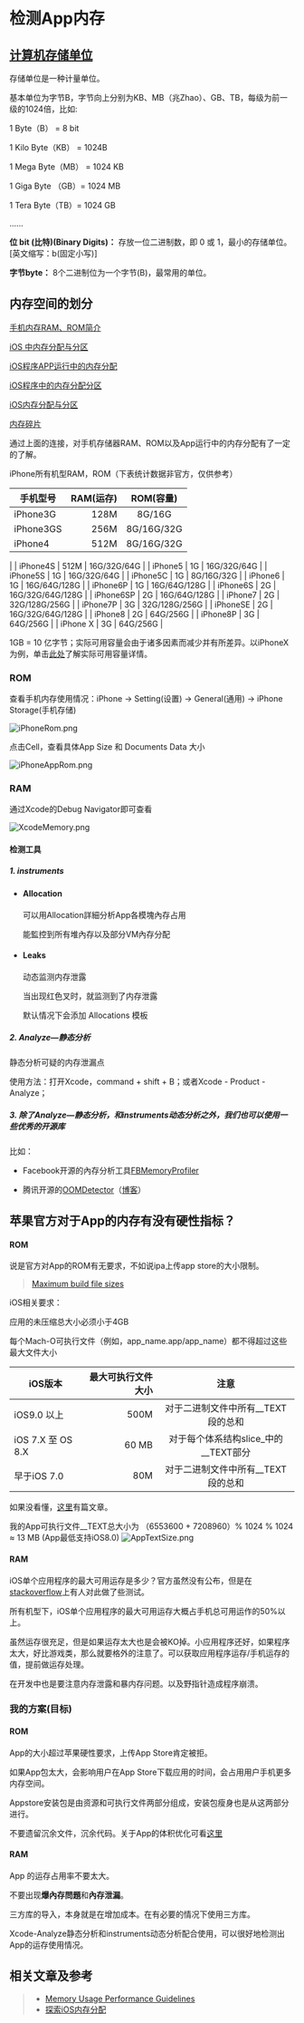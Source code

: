 # 检测App内存

## [计算机存储单位][存储单位]

存储单位是一种计量单位。

基本单位为字节B，字节向上分别为KB、MB（兆Zhao）、GB、TB，每级为前一级的1024倍，比如:

1 Byte（B） = 8 bit

1 Kilo Byte（KB） = 1024B

1 Mega Byte（MB） = 1024 KB

1 Giga Byte （GB）= 1024 MB

1 Tera Byte（TB）= 1024 GB

......

**位 bit (比特)(Binary Digits)：** 存放一位二进制数，即 0 或 1，最小的存储单位。[英文缩写：b(固定小写)]

**字节byte：** 8个二进制位为一个字节(B)，最常用的单位。

## 内存空间的划分

[手机内存RAM、ROM简介][手机内存RAM、ROM简介]

[iOS 中内存分配与分区][iOS 中内存分配与分区]

[iOS程序APP运行中的内存分配][iOS程序APP运行中的内存分配]

[iOS程序中的内存分配分区][iOS程序中的内存分配分区]

[iOS内存分配与分区][iOS内存分配与分区]

[内存碎片][内存碎片]

通过上面的连接，对手机存储器RAM、ROM以及App运行中的内存分配有了一定的了解。


iPhone所有机型RAM，ROM（下表统计数据非官方，仅供参考）

| 手机型号        | RAM(运存)   |  ROM(容量)  |
| --------   | -----:  | :----:  |
| iPhone3G    | 128M |   8G/16G    |
| iPhone3GS        |   256M    |   	8G/16G/32G   |
| iPhone4        |   512M	    |   	8G/16G/32G
   |
| iPhone4S       |   512M    |   	16G/32G/64G
   |
| iPhone5        |   1G    |   	16G/32G/64G
   |
| iPhone5S       |   1G    |   	16G/32G/64G
   |
| iPhone5C        |   1G    |   	8G/16G/32G
   |
| iPhone6        |   1G    |   	16G/64G/128G
   |
| iPhone6P        |   1G    |   	16G/64G/128G
   |
| iPhone6S        |   2G    |   	16G/32G/64G/128G
   |
| iPhone6SP        |   2G    |   	16G/64G/128G
   |
| iPhone7        |   2G    |   	32G/128G/256G
   |
| iPhone7P        |   3G    |   	32G/128G/256G   |
| iPhoneSE        |   2G    |   	16G/32G/64G/128G |
| iPhone8        |   2G    |   	64G/256G |
| iPhone8P        |   3G    |   	64G/256G |
| iPhone X        |   3G    |   	64G/256G |

1GB = 10 亿字节；实际可用容量会由于诸多因素而减少并有所差异。以iPhoneX为例，单击[此处][ht208119]了解实际可用容量详情。

### ROM

 查看手机内存使用情况：iPhone -> Setting(设置) -> General(通用) -> iPhone Storage(手机存储)

 ![iPhoneRom.png]

点击Cell，查看具体App Size 和 Documents Data 大小

 ![iPhoneAppRom.png]

### RAM

通过Xcode的Debug Navigator即可查看

![XcodeMemory.png]

#### 检测工具

##### 1. instruments

- #### Allocation
  可以用Allocation詳細分析App各模塊內存占用

  能監控到所有堆內存以及部分VM內存分配

- #### Leaks
  动态监测内存泄露

  当出现红色叉时，就监测到了内存泄露

  默认情况下会添加 Allocations 模板

##### 2. Analyze—静态分析

静态分析可疑的内存泄漏点

使用方法：打开Xcode，command + shift + B；或者Xcode - Product - Analyze；

##### 3. 除了Analyze—静态分析，和instruments动态分析之外，我们也可以使用一些优秀的开源库

比如：

- Facebook开源的內存分析工具[FBMemoryProfiler][FBMemoryProfiler]

- 腾讯开源的[OOMDetector][OOMDetector]（[博客][OOMDetectorBlog]）

## 苹果官方对于App的内存有没有硬性指标？

#### ROM

说是官方对App的ROM有无要求，不如说ipa上传app store的大小限制。

> [Maximum build file sizes][Maximum build file sizes]

iOS相关要求：

应用的未压缩总大小必须小于4GB

每个Mach-O可执行文件（例如，app_name.app/app_name）都不得超过这些最大文件大小

| iOS版本        | 最大可执行文件大小   |  注意  |
| --------   | -----:  | :----:  |
| iOS9.0 以上   | 500M |   对于二进制文件中所有__TEXT段的总和  |
| iOS 7.X 至 OS 8.X   |60 MB |   对于每个体系结构slice_中的__TEXT部分  |
| 早于iOS 7.0   | 80M |   对于二进制文件中所有__TEXT段的总和  |

如果没看懂，[这里][ipa上传app store的大小限制]有篇文章。

我的App可执行文件__TEXT总大小为 （6553600 + 7208960）% 1024 % 1024 ≈ 13 MB (App最低支持iOS8.0)
![AppTextSize.png]

#### RAM

iOS单个应用程序的最大可用运存是多少？官方虽然没有公布，但是在[stackoverflow][ios-app-maximum-memory-budget]上有人对此做了些测试。

所有机型下，iOS单个应用程序的最大可用运存大概占手机总可用运作的50%以上。

虽然运存很充足，但是如果运存太大也是会被KO掉。小应用程序还好，如果程序太大，好比游戏类，那么就要格外的注意了。可以获取应用程序运存/手机运存的值，提前做运存处理。

在开发中也是要注意内存泄露和暴内存问题。以及野指针造成程序崩溃。

### 我的方案(目标)

#### ROM

App的大小超过苹果硬性要求，上传App Store肯定被拒。

如果App包太大，会影响用户在App Store下载应用的时间，会占用用户手机更多内存空间。

Appstore安装包是由资源和可执行文件两部分组成，安装包瘦身也是从这两部分进行。

不要遗留沉余文件，沉余代码。关于App的体积优化可看[这里][体积优化]

#### RAM

App 的运存占用率不要太大。

不要出现**爆內存問題**和**內存泄漏**。

三方库的导入，本身就是在增加成本。在有必要的情况下使用三方库。

Xcode-Analyze静态分析和instruments动态分析配合使用，可以很好地检测出App的运存使用情况。


## 相关文章及参考

> - [Memory Usage Performance Guidelines][Memory Usage Performance Guidelines]
> - [探索iOS内存分配][探索iOS内存分配]


[存储单位]: https://baike.baidu.com/item/%E5%AD%98%E5%82%A8%E5%8D%95%E4%BD%8D
[手机内存RAM、ROM简介]: https://blog.csdn.net/fengbingchun/article/details/78996319
[iOS程序APP运行中的内存分配]: http://www.qingpingshan.com/rjbc/ios/285054.html
[iOS程序中的内存分配分区]: http://www.code4app.com/blog-873055-3429.html
[iOS 中内存分配与分区]: https://www.cnblogs.com/mddblog/p/4405165.html
[iOS内存分配与分区]: https://cnbin.github.io/blog/2016/02/25/iosnei-cun-fen-pei-yu-fen-qu/
[内存碎片]: https://baike.baidu.com/item/%E5%86%85%E5%AD%98%E7%A2%8E%E7%89%87
[Maximum build file sizes]: https://help.apple.com/app-store-connect/#/dev611e0a21f
[ipa上传app store的大小限制]: https://blog.csdn.net/qq_19411159/article/details/75045114
[AppTextSize.png]: https://gitee.com/Ccfax/HunterPrivateImages/raw/master/AppTextSize.png
[ios-app-maximum-memory-budget]: https://stackoverflow.com/questions/5887248/ios-app-maximum-memory-budget
[iPhoneRom.png]: https://gitee.com/Ccfax/HunterPrivateImages/raw/master/iPhoneRom.png
[iPhoneAppRom.png]: https://gitee.com/Ccfax/HunterPrivateImages/raw/master/iPhoneAppRom.png
[XcodeMemory.png]: https://gitee.com/Ccfax/HunterPrivateImages/raw/master/XcodeMemory.png
[ht208119]: https://support.apple.com/zh-cn/ht208119
[OOMDetector]: https://github.com/Tencent/OOMDetector
[OOMDetectorBlog]: https://com-it.tech/archives/2149
[FBMemoryProfiler]: https://github.com/facebook/FBMemoryProfiler
[体积优化]: https://github.com/skyming/iOS-Performance-Optimization#体积优化
[Memory Usage Performance Guidelines]: https://developer.apple.com/library/archive/documentation/Performance/Conceptual/ManagingMemory/ManagingMemory.html#//apple_ref/doc/uid/10000160i
[探索iOS内存分配]: https://juejin.im/post/5a5e13c45188257327399e19
